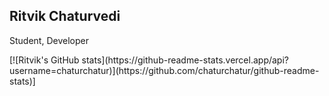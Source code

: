 ## Ritvik Chaturvedi
<p></p>
Student, Developer <br/>
<p></p>
[![Ritvik's GitHub stats](https://github-readme-stats.vercel.app/api?username=chaturchatur)](https://github.com/chaturchatur/github-readme-stats)]
